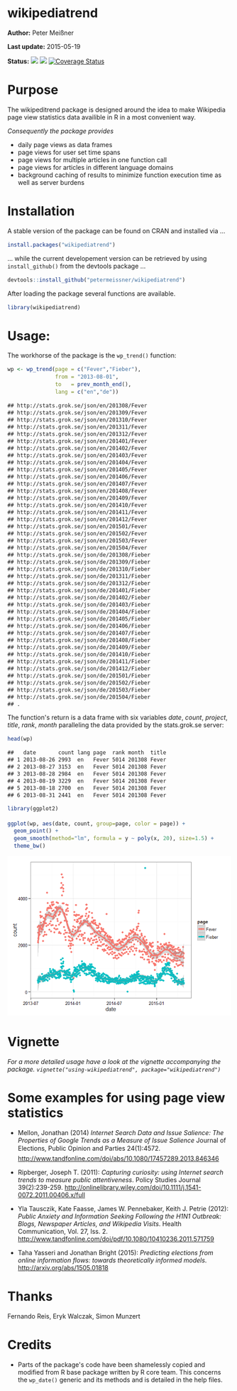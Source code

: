 # wikipediatrend

**Author:** Peter Meißner

**Last update:** 2015-05-19

**Status:**
<img src="https://api.travis-ci.org/petermeissner/wikipediatrend.svg?branch=master"></img>
<img src="http://cranlogs.r-pkg.org/badges/wikipediatrend"></img>
[![Coverage Status](https://coveralls.io/repos/petermeissner/wikipediatrend/badge.svg)](https://coveralls.io/r/petermeissner/wikipediatrend)




# Purpose

The wikipeditrend package is designed around the idea to make Wikipedia page view statistics data availible in R in a most convenient way. 

*Consequently the package provides* 

- daily page views as data frames 
- page views for user set time spans
- page views for multiple articles in one function call
- page views for articles in different language domains 
- background caching of results to minimize function execution time as well as server burdens






# Installation 

A stable version of the package can be found on CRAN and installed via ...

```r
install.packages("wikipediatrend")
```

... while the current developement version can be retrieved by using `install_github()` from the devtools package ... 


```r
devtools::install_github("petermeissner/wikipediatrend")
```

After loading the package several functions are available.


```r
library(wikipediatrend)
```




# Usage:


The workhorse of the package is the `wp_trend()` function:


```r
wp <- wp_trend(page = c("Fever","Fieber"), 
               from = "2013-08-01", 
               to   = prev_month_end(), 
               lang = c("en","de"))
```

```
## http://stats.grok.se/json/en/201308/Fever
## http://stats.grok.se/json/en/201309/Fever
## http://stats.grok.se/json/en/201310/Fever
## http://stats.grok.se/json/en/201311/Fever
## http://stats.grok.se/json/en/201312/Fever
## http://stats.grok.se/json/en/201401/Fever
## http://stats.grok.se/json/en/201402/Fever
## http://stats.grok.se/json/en/201403/Fever
## http://stats.grok.se/json/en/201404/Fever
## http://stats.grok.se/json/en/201405/Fever
## http://stats.grok.se/json/en/201406/Fever
## http://stats.grok.se/json/en/201407/Fever
## http://stats.grok.se/json/en/201408/Fever
## http://stats.grok.se/json/en/201409/Fever
## http://stats.grok.se/json/en/201410/Fever
## http://stats.grok.se/json/en/201411/Fever
## http://stats.grok.se/json/en/201412/Fever
## http://stats.grok.se/json/en/201501/Fever
## http://stats.grok.se/json/en/201502/Fever
## http://stats.grok.se/json/en/201503/Fever
## http://stats.grok.se/json/en/201504/Fever
## http://stats.grok.se/json/de/201308/Fieber
## http://stats.grok.se/json/de/201309/Fieber
## http://stats.grok.se/json/de/201310/Fieber
## http://stats.grok.se/json/de/201311/Fieber
## http://stats.grok.se/json/de/201312/Fieber
## http://stats.grok.se/json/de/201401/Fieber
## http://stats.grok.se/json/de/201402/Fieber
## http://stats.grok.se/json/de/201403/Fieber
## http://stats.grok.se/json/de/201404/Fieber
## http://stats.grok.se/json/de/201405/Fieber
## http://stats.grok.se/json/de/201406/Fieber
## http://stats.grok.se/json/de/201407/Fieber
## http://stats.grok.se/json/de/201408/Fieber
## http://stats.grok.se/json/de/201409/Fieber
## http://stats.grok.se/json/de/201410/Fieber
## http://stats.grok.se/json/de/201411/Fieber
## http://stats.grok.se/json/de/201412/Fieber
## http://stats.grok.se/json/de/201501/Fieber
## http://stats.grok.se/json/de/201502/Fieber
## http://stats.grok.se/json/de/201503/Fieber
## http://stats.grok.se/json/de/201504/Fieber
## .
```

The function's return is a data frame with six variables *date*, *count*, *project*, *title*, *rank*, *month* paralleling the data provided by the stats.grok.se server:


```r
head(wp)
```

```
##   date       count lang page  rank month  title
## 1 2013-08-26 2993  en   Fever 5014 201308 Fever
## 2 2013-08-27 3153  en   Fever 5014 201308 Fever
## 3 2013-08-28 2984  en   Fever 5014 201308 Fever
## 4 2013-08-19 3229  en   Fever 5014 201308 Fever
## 5 2013-08-18 2700  en   Fever 5014 201308 Fever
## 6 2013-08-31 2441  en   Fever 5014 201308 Fever
```


```r
library(ggplot2)

ggplot(wp, aes(date, count, group=page, color = page)) + 
  geom_point() +
  geom_smooth(method="lm", formula = y ~ poly(x, 20), size=1.5) +
  theme_bw()
```

![](Readme_files/figure-html/unnamed-chunk-6-1.png) 




# Vignette

*For a more detailed usage have a look at the vignette accompanying the package. `vignette("using-wikipediatrend", package="wikipediatrend")`*





# Some examples for using page view statistics


- Mellon, Jonathan (2014) *Internet Search Data and Issue Salience: The Properties of Google Trends as a Measure of Issue Salience* Journal of Elections, Public Opinion and Parties 24(1):4572.
http://www.tandfonline.com/doi/abs/10.1080/17457289.2013.846346 

- Ripberger, Joseph T. (2011): *Capturing curiosity: using Internet search trends to measure public attentiveness*. Policy Studies Journal 39(2):239-259.
http://onlinelibrary.wiley.com/doi/10.1111/j.1541-0072.2011.00406.x/full

- Yla Tausczik, Kate Faasse, James W. Pennebaker, Keith J. Petrie (2012): *Public Anxiety and Information Seeking Following the H1N1 Outbreak: Blogs, Newspaper Articles, and Wikipedia Visits*. Health Communication, Vol. 27, Iss. 2.
 http://www.tandfonline.com/doi/pdf/10.1080/10410236.2011.571759

- Taha Yasseri and Jonathan Bright (2015): *Predicting elections from online information flows: towards theoretically informed models*. http://arxiv.org/abs/1505.01818

 




# Thanks 

Fernando Reis, Eryk Walczak, Simon Munzert





# Credits

- Parts of the package's code have been shamelessly copied and modified from R base package written by R core team. This concerns the `wp_date()` generic and its methods and is detailed in the help files. 







